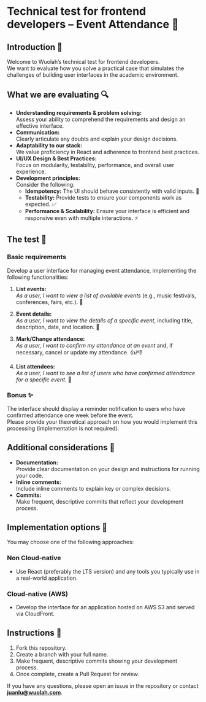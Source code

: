 # Technical test for frontend developers – Event Attendance 🎫

## Introduction 👋
Welcome to Wuolah’s technical test for frontend developers.  
We want to evaluate how you solve a practical case that simulates the challenges of building user interfaces in the academic environment.

## What we are evaluating 🔍
- **Understanding requirements & problem solving:**  
  Assess your ability to comprehend the requirements and design an effective interface.
- **Communication:**  
  Clearly articulate any doubts and explain your design decisions.
- **Adaptability to our stack:**  
  We value proficiency in React and adherence to frontend best practices.
- **UI/UX Design & Best Practices:**  
  Focus on modularity, testability, performance, and overall user experience.
- **Development principles:**  
  Consider the following:
  - **Idempotency:** The UI should behave consistently with valid inputs. 🔄
  - **Testability:** Provide tests to ensure your components work as expected. ✅
  - **Performance & Scalability:** Ensure your interface is efficient and responsive even with multiple interactions. ⚡

## The test 📝

### Basic requirements
Develop a user interface for managing event attendance, implementing the following functionalities:

1. **List events:**  
   *As a user, I want to view a list of available events* (e.g., music festivals, conferences, fairs, etc.). 🎉

2. **Event details:**  
   *As a user, I want to view the details of a specific event*, including title, description, date, and location. 📅

3. **Mark/Change attendance:**  
   *As a user, I want to confirm my attendance at an event* and, if necessary, cancel or update my attendance. 👍/👎

4. **List attendees:**  
   *As a user, I want to see a list of users who have confirmed attendance for a specific event.* 👥

### Bonus ✨
The interface should display a reminder notification to users who have confirmed attendance one week before the event.  
Please provide your theoretical approach on how you would implement this processing (implementation is not required).

## Additional considerations 📌
- **Documentation:**  
  Provide clear documentation on your design and instructions for running your code.
- **Inline comments:**  
  Include inline comments to explain key or complex decisions.
- **Commits:**  
  Make frequent, descriptive commits that reflect your development process.

## Implementation options 🚀
You may choose one of the following approaches:

### Non Cloud-native
- Use React (preferably the LTS version) and any tools you typically use in a real-world application.

### Cloud-native (AWS)
- Develop the interface for an application hosted on AWS S3 and served via CloudFront.

## Instructions 🔧
1. Fork this repository.
2. Create a branch with your full name.
3. Make frequent, descriptive commits showing your development process.
4. Once complete, create a Pull Request for review.

If you have any questions, please open an issue in the repository or contact **juanlu@wuolah.com**.
